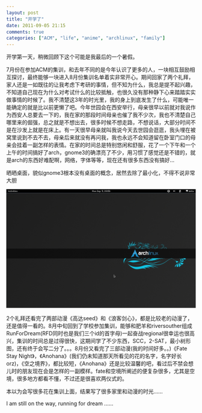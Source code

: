 ```yaml
---
layout: post
title: "开学了"
date: 2011-09-05 21:15
comments: true
categories: ["ACM", "life", "anime", "archlinux", "family"]
---
```


开学第一天，稍微回顾下这个可能是我最后的一个暑假。

7月份在参加ACM的集训，和去年不同的是今年认识了更多的人，一块相互鼓励相互探讨，最终能够一块进入8月份集训名单着实非常开心。期间回家了两个礼拜，家人还是一如既往的让我考虑下考研的事情，但不知为什么，我总是提不起兴趣，不知道自己现在为什么对考试什么的比较抵触，也很久没有那种静下心来踏踏实实做事情的时候了。我不清楚这3年的时光里，我的身上到底发生了什么，可能唯一能确定的就是比以前更懒了吧。今年世园会在西安举行，母亲很早以前就对我说作为西安人总要去一下的，我在家的那段时间母亲也催了我不少次，我也不清楚自己哪里来的倔强，总之就是不想出去，很多时候不想走路，不想说话，大部分时间不是在沙发上就是在床上。有一天很早母亲就叫我说今天去世园会逛逛，我头埋在被窝里说到不去不去，母亲后来就没有再问我，我也永远不会知道留在卧室门口的母亲会挂着一副怎样的表情。在家的时间总是特别悠闲和舒服，花了一个下午和一个上午的时间搞好了arch，gnome3的确漂亮了不少，用习惯了感觉还是不错的，就是arch的东西好难配啊，网络，字体等等，现在还有很多东西没有搞好...



晒晒桌面，貌似gnome3根本没有桌面的概念，居然去除了最小化，不得不说非常大胆

![archlinux gnome3 desktop](/images/upload/2011-09-05-archlinux-desktop.png)


2个礼拜还看完了两部动漫《高达seed》和《浪客剑心》，都是比较老的动漫了，还是值得一看的。8月中旬回到了学校参加集训，能够和肥羊和riversouther组成RunForDream(RFD同时也是我们三个id的首字母)一起奋战regional很幸运也很高兴，集训的时间总是过得很快，这期间学了不少东西，SCC，2-SAT，最小树形图，还有终于会写二分了。。。8月份又看完了三部动漫(我的时间好多。。)《Fate Stay Night》，《Anohana》(我们仍未知道那天所看见的花的名字，名字好长orz)，《空之境界》，都比较短，《Anohana》还是比较温馨的吧，看过后不禁会想儿时的朋友现在会是怎样的一副模样。fate和空境所阐述的便复杂很多，尤其是空境，很多地方都看不懂，不过还是很喜欢两仪式的。

本以为会写很多花在集训上面，结果写了很多家里和动漫的时光......

I am still on the way, running for dream ......
